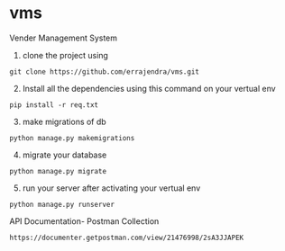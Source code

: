 # vms

Vender Management System

1. clone the project using 
```console
git clone https://github.com/errajendra/vms.git
```

2. Install all the dependencies using this command on your vertual env
```console
pip install -r req.txt
```

3. make migrations of db
```console
python manage.py makemigrations
```

4. migrate your database
```console
python manage.py migrate
```

5. run your server after activating your vertual env
```console
python manage.py runserver
```

API Documentation- Postman Collection
```console
https://documenter.getpostman.com/view/21476998/2sA3JJAPEK
```
